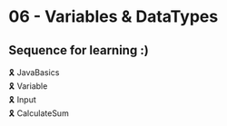 # 06 - Variables & DataTypes

## Sequence for learning :)

🎗️ JavaBasics \
🎗️ Variable \
🎗️ Input \
🎗️ CalculateSum
